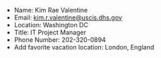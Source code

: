

- Name:  Kim Rae Valentine
- Email: kim.r.valentine@uscis.dhs.gov
- Location: Washington DC
- Title: IT Project Manager
- Phone Number:  202-320-0894
- Add favorite vacation location:  London, England
